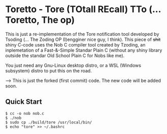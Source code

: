 # Toretto - Tore (TOtall REcall) TTo (... Toretto, The op)

This is just a re-implementation of the Tore notification tool developed by Tsoding (... The Zoding OP (I)engginer nice guy, I think).
This piece of ~~shit~~ shiny C-code uses the Nob C compiler tool created by Tzoding, an inplemetation of a Fast-&-Simple Standar Plain C (without any shiny library outside the standar Old School Plain C for Nobs like me).

You just need any Gnu-Linux desktop distro, or a WSL (Windows subsystem) distro to put this on the road.  

--> This is just the forked (first commit) code. The new code will be added soon. 

## Quick Start

```console
$ cc -o nob nob.c
$ ./nob
$ sudo cp ./build/tore /usr/local/bin/
$ echo "tore" >> ~/.bashrc
```
